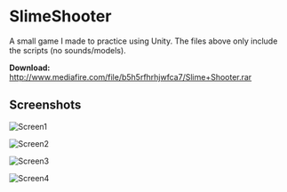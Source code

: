 # SlimeShooter

A small game I made to practice using Unity. The files above only include the scripts (no sounds/models).

**Download:** http://www.mediafire.com/file/b5h5rfhrhjwfca7/Slime+Shooter.rar


## Screenshots
![Screen1](https://i.imgur.com/3r6VqBG.png)

![Screen2](https://i.imgur.com/U1Yx7mH.png)

![Screen3](https://i.imgur.com/p3vWj2B.png)

![Screen4](https://i.imgur.com/2RP3yLU.png)
